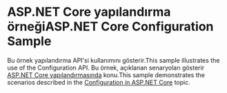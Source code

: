 # <a name="aspnet-core-configuration-sample"></a><span data-ttu-id="a60b4-101">ASP.NET Core yapılandırma örneği</span><span class="sxs-lookup"><span data-stu-id="a60b4-101">ASP.NET Core Configuration Sample</span></span>

<span data-ttu-id="a60b4-102">Bu örnek yapılandırma API'si kullanımını gösterir.</span><span class="sxs-lookup"><span data-stu-id="a60b4-102">This sample illustrates the use of the Configuration API.</span></span> <span data-ttu-id="a60b4-103">Bu örnek, açıklanan senaryoları gösterir [ASP.NET Core yapılandırmasında](https://docs.microsoft.com/aspnet/core/fundamentals/configuration) konu.</span><span class="sxs-lookup"><span data-stu-id="a60b4-103">This sample demonstrates the scenarios described in the [Configuration in ASP.NET Core](https://docs.microsoft.com/aspnet/core/fundamentals/configuration) topic.</span></span>
